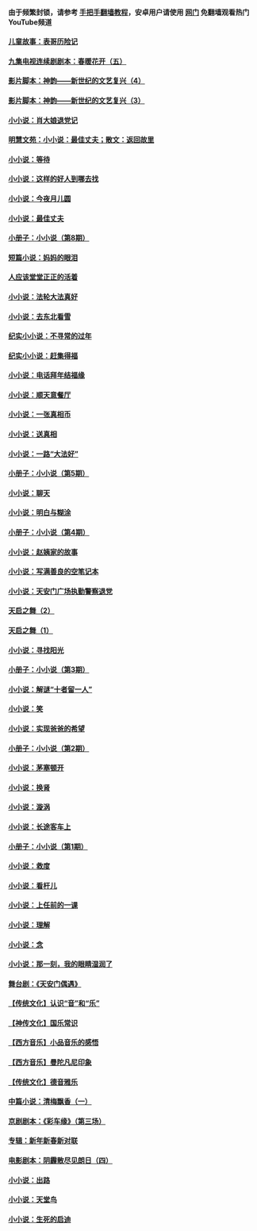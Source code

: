 #### 由于频繁封锁，请参考 [手把手翻墙教程](https://github.com/gfw-breaker/guides/wiki/)，安卓用户请使用 [网门](https://github.com/gfw-breaker/nogfw/blob/master/dl.md?t=07060601) 免翻墙观看热门YouTube频道 

#### [儿童故事：表哥历险记](../pages/328/383535.md?t=07060601) 

#### [九集电视连续剧剧本：春暖花开（五）](../pages/328/275919.md?t=07060601) 

#### [影片脚本：神韵——新世纪的文艺复兴（4）](../pages/328/266089.md?t=07060601) 

#### [影片脚本：神韵——新世纪的文艺复兴（3）](../pages/328/266087.md?t=07060601) 

#### [小小说：肖大娘退党记](../pages/328/239807.md?t=07060601) 

#### [明慧文苑：小小说：最佳丈夫；散文：返回故里](../pages/328/3439.md?t=07060601) 

#### [小小说：等待](../pages/328/223927.md?t=07060601) 

#### [小小说：这样的好人到哪去找](../pages/328/209396.md?t=07060601) 

#### [小小说：今夜月儿圆](../pages/328/193588.md?t=07060601) 

#### [小小说：最佳丈夫](../pages/328/190938.md?t=07060601) 

#### [小册子：小小说（第8期）](../pages/328/188202.md?t=07060601) 

#### [短篇小说：妈妈的眼泪](../pages/328/187712.md?t=07060601) 

#### [人应该堂堂正正的活着](../pages/328/182430.md?t=07060601) 

#### [小小说：法轮大法真好](../pages/328/174669.md?t=07060601) 

#### [小小说：去东北看雪](../pages/328/173882.md?t=07060601) 

#### [纪实小小说：不寻常的过年](../pages/328/173187.md?t=07060601) 

#### [纪实小小说：赶集得福](../pages/328/172652.md?t=07060601) 

#### [小小说：电话拜年结福缘](../pages/328/172533.md?t=07060601) 

#### [小小说：顺天意餐厅](../pages/328/170182.md?t=07060601) 

#### [小小说：一张真相币](../pages/328/169410.md?t=07060601) 

#### [小小说：送真相](../pages/328/166713.md?t=07060601) 

#### [小小说：一路“大法好”](../pages/328/162016.md?t=07060601) 

#### [小册子：小小说（第5期）](../pages/328/161131.md?t=07060601) 

#### [小小说：聊天](../pages/328/159640.md?t=07060601) 

#### [小小说：明白与糊涂](../pages/328/158101.md?t=07060601) 

#### [小册子：小小说（第4期）](../pages/328/158006.md?t=07060601) 

#### [小小说：赵姨家的故事](../pages/328/157843.md?t=07060601) 

#### [小小说：写满善良的空笔记本](../pages/328/157382.md?t=07060601) 

#### [小小说：天安门广场执勤警察退党](../pages/328/156982.md?t=07060601) 

#### [天启之舞（2）](../pages/328/153440.md?t=07060601) 

#### [天启之舞（1）](../pages/328/153439.md?t=07060601) 

#### [小小说：寻找阳光](../pages/328/153065.md?t=07060601) 

#### [小册子：小小说（第3期）](../pages/328/151715.md?t=07060601) 

#### [小小说：解谜“十者留一人”](../pages/328/148967.md?t=07060601) 

#### [小小说：笑](../pages/328/148905.md?t=07060601) 

#### [小小说：实现爸爸的希望](../pages/328/148096.md?t=07060601) 

#### [小册子：小小说（第2期）](../pages/328/147214.md?t=07060601) 

#### [小小说：茅塞顿开](../pages/328/147030.md?t=07060601) 

#### [小小说：换肾](../pages/328/146770.md?t=07060601) 

#### [小小说：漩涡](../pages/328/146683.md?t=07060601) 

#### [小小说：长途客车上](../pages/328/145076.md?t=07060601) 

#### [小册子：小小说（第1期）](../pages/328/143963.md?t=07060601) 

#### [小小说：救度](../pages/328/143927.md?t=07060601) 

#### [小小说：看杆儿](../pages/328/142137.md?t=07060601) 

#### [小小说：上任前的一课](../pages/328/140808.md?t=07060601) 

#### [小小说：理解](../pages/328/140476.md?t=07060601) 

#### [小小说：念](../pages/328/139513.md?t=07060601) 

#### [小小说：那一刻，我的眼睛湿润了](../pages/328/138476.md?t=07060601) 

#### [舞台剧：《天安门偶遇》](../pages/328/117155.md?t=07060601) 

#### [【传统文化】认识“音”和“乐”](../pages/328/108667.md?t=07060601) 

#### [【神传文化】国乐常识](../pages/328/104225.md?t=07060601) 

#### [【西方音乐】小品音乐的感悟](../pages/328/102924.md?t=07060601) 

#### [【西方音乐】曼陀凡尼印象](../pages/328/102922.md?t=07060601) 

#### [【传统文化】德音雅乐](../pages/328/102923.md?t=07060601) 

#### [中篇小说：清梅飘香（一）](../pages/328/101058.md?t=07060601) 

#### [京剧剧本：《彩车缘》（第三场）](../pages/328/96434.md?t=07060601) 

#### [专辑：新年新春新对联](../pages/328/94991.md?t=07060601) 

#### [电影剧本：阴霾散尽见朗日（四）](../pages/328/87081.md?t=07060601) 

#### [小小说：出路](../pages/328/84848.md?t=07060601) 

#### [小小说：天堂鸟](../pages/328/83084.md?t=07060601) 

#### [小小说：生死的启迪](../pages/328/70977.md?t=07060601) 

